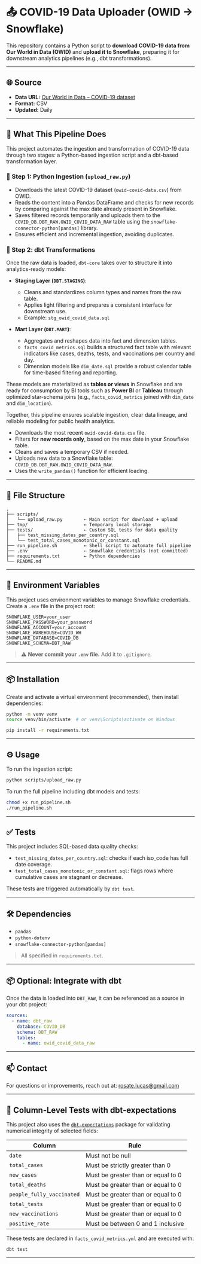 # 📤 COVID-19 Data Uploader (OWID → Snowflake)

This repository contains a Python script to **download COVID-19 data from Our World in Data (OWID)** and **upload it to Snowflake**, preparing it for downstream analytics pipelines (e.g., dbt transformations).

---

## 🌐 Source

- **Data URL:** [Our World in Data – COVID-19 dataset](https://covid.ourworldindata.org/data/owid-covid-data.csv)
- **Format:** CSV
- **Updated:** Daily

---


## 🚀 What This Pipeline Does

This project automates the ingestion and transformation of COVID-19 data through two stages: a Python-based ingestion script and a dbt-based transformation layer.

### 🔹 Step 1: Python Ingestion (`upload_raw.py`)
- Downloads the latest COVID-19 dataset (`owid-covid-data.csv`) from OWID.
- Reads the content into a Pandas DataFrame and checks for new records by comparing against the max date already present in Snowflake.
- Saves filtered records temporarily and uploads them to the `COVID_DB.DBT_RAW.OWID_COVID_DATA_RAW` table using the `snowflake-connector-python[pandas]` library.
- Ensures efficient and incremental ingestion, avoiding duplicates.

### 🔹 Step 2: dbt Transformations
Once the raw data is loaded, `dbt-core` takes over to structure it into analytics-ready models:

- **Staging Layer (`DBT.STAGING`)**:
  - Cleans and standardizes column types and names from the raw table.
  - Applies light filtering and prepares a consistent interface for downstream use.
  - Example: `stg_owid_covid_data.sql`

- **Mart Layer (`DBT.MART`)**:
  - Aggregates and reshapes data into fact and dimension tables.
  - `facts_covid_metrics.sql` builds a structured fact table with relevant indicators like cases, deaths, tests, and vaccinations per country and day.
  - Dimension models like `dim_date.sql` provide a robust calendar table for time-based filtering and reporting.

These models are materialized as **tables or views** in Snowflake and are ready for consumption by BI tools such as **Power BI** or **Tableau** through optimized star-schema joins (e.g., `facts_covid_metrics` joined with `dim_date` and `dim_location`).

Together, this pipeline ensures scalable ingestion, clear data lineage, and reliable modeling for public health analytics.


- Downloads the most recent `owid-covid-data.csv` file.
- Filters for **new records only**, based on the max date in your Snowflake table.
- Cleans and saves a temporary CSV if needed.
- Uploads new data to a Snowflake table: `COVID_DB.DBT_RAW.OWID_COVID_DATA_RAW`.
- Uses the `write_pandas()` function for efficient loading.

---

## 📁 File Structure

```
.
├── scripts/
│   └── upload_raw.py        ← Main script for download + upload
├── tmp/                     ← Temporary local storage
├── tests/                   ← Custom SQL tests for data quality
│   ├── test_missing_dates_per_country.sql
│   └── test_total_cases_monotonic_or_constant.sql
├── run_pipeline.sh          ← Shell script to automate full pipeline
├── .env                     ← Snowflake credentials (not committed)
├── requirements.txt         ← Python dependencies
└── README.md
```

---

## 🔐 Environment Variables

This project uses environment variables to manage Snowflake credentials.  
Create a `.env` file in the project root:

```env
SNOWFLAKE_USER=your_user
SNOWFLAKE_PASSWORD=your_password
SNOWFLAKE_ACCOUNT=your_account
SNOWFLAKE_WAREHOUSE=COVID_WH
SNOWFLAKE_DATABASE=COVID_DB
SNOWFLAKE_SCHEMA=DBT_RAW
```

> ⚠️ **Never commit your `.env` file.** Add it to `.gitignore`.

---

## 📦 Installation

Create and activate a virtual environment (recommended), then install dependencies:

```bash
python -m venv venv
source venv/bin/activate  # or venv\Scripts\activate on Windows

pip install -r requirements.txt
```

---

## ⚙️ Usage

To run the ingestion script:

```bash
python scripts/upload_raw.py
```

To run the full pipeline including dbt models and tests:

```bash
chmod +x run_pipeline.sh
./run_pipeline.sh
```

---

## ✅ Tests

This project includes SQL-based data quality checks:

- `test_missing_dates_per_country.sql`: checks if each iso_code has full date coverage.
- `test_total_cases_monotonic_or_constant.sql`: flags rows where cumulative cases are stagnant or decrease.

These tests are triggered automatically by `dbt test`.

---

## 🛠 Dependencies

- `pandas`
- `python-dotenv`
- `snowflake-connector-python[pandas]`

> All specified in `requirements.txt`.

---

## 📦 Optional: Integrate with dbt

Once the data is loaded into `DBT_RAW`, it can be referenced as a source in your dbt project:

```yaml
sources:
  - name: dbt_raw
    database: COVID_DB
    schema: DBT_RAW
    tables:
      - name: owid_covid_data_raw
```

---

## 📫 Contact

For questions or improvements, reach out at: rosate.lucas@gmail.com


---

## 🧪 Column-Level Tests with dbt-expectations

This project also uses the [`dbt-expectations`](https://hub.getdbt.com/calogica/dbt_expectations/latest/) package for validating numerical integrity of selected fields:

| Column                  | Rule                                     |
|-------------------------|------------------------------------------|
| `date`                 | Must not be null                         |
| `total_cases`          | Must be strictly greater than 0          |
| `new_cases`            | Must be greater than or equal to 0       |
| `total_deaths`         | Must be greater than or equal to 0       |
| `people_fully_vaccinated` | Must be greater than or equal to 0   |
| `total_tests`          | Must be greater than or equal to 0       |
| `new_vaccinations`     | Must be greater than or equal to 0       |
| `positive_rate`        | Must be between 0 and 1 inclusive        |

These tests are declared in `facts_covid_metrics.yml` and are executed with:

```bash
dbt test
```

---

